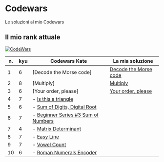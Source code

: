 # Codewars
Le soluzioni al mio Codewars

## Il mio rank attuale
[![CodeWars](https://www.codewars.com/users/Ficcadenti/badges/large)](https://www.codewars.com/users/Ficcadenti) 

| n. | kyu | Codewars Kate | La mia soluzione |
| --- | ---| --- | --- |
| 1 | 6 | [Decode the Morse code] | [Decode the Morse code](https://github.com/Ficcadenti/Codewars/blob/master/Decode%20the%20Morse%20code/src/it/raffo/codewars/MorseCodeDecoder.java) |
| 2 | 8 | [Multiply] | [Multiply](https://github.com/Ficcadenti/Codewars/blob/master/Multiply/src/it/raffo/codewars/Multiply.java) |
| 3 | 6 | [Your order, please] | [Your order, please](https://github.com/Ficcadenti/Codewars/blob/master/Your%20order%2C%20please/src/it/raffo/codewars/YourOrderPlease.java) |
| 4 | 7 | - [Is this a triangle](https://github.com/Ficcadenti/Codewars/blob/master/Is%20this%20a%20triangle/src/it/raffo/codewars/TriangleTester.java) |
| 5 | 6 | - [Sum of Digits, Digital Root](https://github.com/Ficcadenti/Codewars/blob/master/Sum%20of%20Digits%2C%20Digital%20Root/src/it/raffo/codewars/DRoot.java) |
| 6 | 7 | - [Beginner Series #3 Sum of Numbers](https://github.com/Ficcadenti/Codewars/blob/master/Beginner%20Series%20%233%20Sum%20of%20Numbers/src/it/raffo/codewars/Sum.java) |
| 7 | 4 | - [Matrix Determinant](https://github.com/Ficcadenti/Codewars/blob/master/Matrix%20Determinant/src/it/raffo/codewars/Matrix.java) |
| 8 | 7 | - [Easy Line](https://github.com/Ficcadenti/Codewars/blob/master/Easy%20Line/src/it/raffo/codewars/Easyline.java) |
| 9 | 7 | - [Vowel Count](https://github.com/Ficcadenti/Codewars/blob/master/Vowel%20Count/src/it/raffo/codewars/Vowels.java) |
| 10 | 6 | - [Roman Numerals Encoder](https://github.com/Ficcadenti/Codewars/blob/master/Roman%20Numerals%20Encoder/src/it/raffo/codewars/RomanNumeralsEncoder.java) |